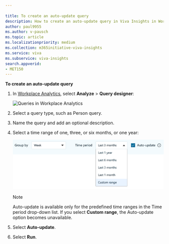 ```yaml
---

title: To create an auto-update query
description: How to create an auto-update query in Viva Insights in Workplace Analytics
author: paul9955
ms.author: v-pausch
ms.topic: article
ms.localizationpriority: medium 
ms.collection: m365initiative-viva-insights 
ms.service: viva 
ms.subservice: viva-insights 
search.appverid: 
- MET150 
---
```


**To create an auto-update query**

1. In [Workplace Analytics](https://workplaceanalytics.office.com/), select **Analyze** > **Query designer**:

   <img src="../Images/WpA/Tutorials/Queries-page.png" alt="Queries in Workplace Analytics">

2. Select a query type, such as Person query.

3. Name the query and add an optional description.

4. Select a time range of one, three, or six months, or one year:

    <img src="../Images/WpA/Tutorials/auto-update-query.png" alt="Setting auto-update for a Workplace Analytics query">

   >[!Note]
   >Auto-update is available only for the predefined time ranges in the Time period drop-down list. If you select **Custom range**, the Auto-update option becomes unavailable.

5. Select **Auto-update**.

6. Select **Run**.
